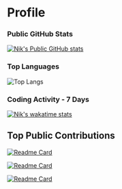 # Profile


### Public GitHub Stats
[![Nik's Public GitHub stats](https://github-readme-stats.jmaeff.me/api?username=njmaeff&hide=stars)](https://github.com/njmaeff?tab=repositories)


### Top Languages
![Top Langs](https://github-readme-stats.jmaeff.me/api/top-langs/?username=njmaeff&layout=compact&hide=roff)


### Coding Activity - 7 Days
[![Nik's wakatime stats](https://github-readme-stats.jmaeff.me/api/wakatime?username=@njmaeff&layout=compact)](https://wakatime.com/@njmaeff)


## Top Public Contributions

[![Readme Card](https://github-readme-stats.jmaeff.me/api/pin/?username=facebook&repo=jest&show_owner=true)](https://github.com/facebook/jest/commits/master?author=njmaeff)

[![Readme Card](https://github-readme-stats.jmaeff.me/api/pin/?username=yarnpkg&repo=berry&show_owner=true)](https://github.com/yarnpkg/berry/commits/master?author=njmaeff)

[![Readme Card](https://github-readme-stats.jmaeff.me/api/pin/?username=odoo&repo=odoo&show_owner=true)](https://github.com/odoo/odoo/commits/13.0?author=njmaeff)

